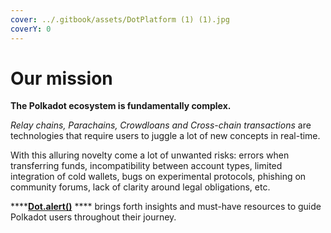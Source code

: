 ```yaml
---
cover: ../.gitbook/assets/DotPlatform (1) (1).jpg
coverY: 0
---
```


# Our mission

**The Polkadot ecosystem is fundamentally complex.**&#x20;

_Relay chains, Parachains, Crowdloans and Cross-chain transactions_ are technologies that require users to juggle a lot of new concepts in real-time.

With this alluring novelty come a lot of unwanted risks: errors when transferring funds, incompatibility between account types, limited integration of cold wallets, bugs on experimental protocols, phishing on community forums, lack of clarity around legal obligations, etc.

****[**Dot.alert()**](../) **** brings forth insights and must-have resources to guide Polkadot users throughout their journey.

